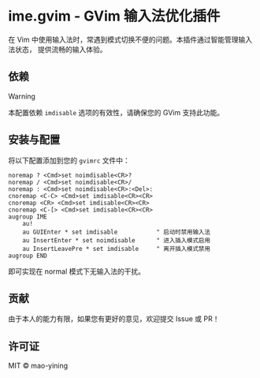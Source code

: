 # ime.gvim - GVim 输入法优化插件

在 Vim 中使用输入法时，常遇到模式切换不便的问题。本插件通过智能管理输入法状态，
提供流畅的输入体验。

## 依赖

> [!WARNING]
> 本配置依赖 `imdisable` 选项的有效性，请确保您的 GVim 支持此功能。

## 安装与配置

将以下配置添加到您的 `gvimrc` 文件中：

```Vim
noremap ? <Cmd>set noimdisable<CR>?
noremap / <Cmd>set noimdisable<CR>/
noremap : <Cmd>set noimdisable<CR>:<Del>:
cnoremap <C-C> <Cmd>set imdisable<CR><CR>
cnoremap <CR> <Cmd>set imdisable<CR><CR>
cnoremap <C-[> <Cmd>set imdisable<CR><CR>
augroup IME
    au!
    au GUIEnter * set imdisable           " 启动时禁用输入法
    au InsertEnter * set noimdisable      " 进入插入模式启用
    au InsertLeavePre * set imdisable     " 离开插入模式禁用
augroup END
```

即可实现在 normal 模式下无输入法的干扰。

## 贡献

由于本人的能力有限，如果您有更好的意见，欢迎提交 Issue 或 PR！

## 许可证

MIT © mao-yining

